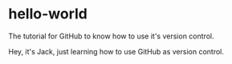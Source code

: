 # hello-world
The tutorial for GitHub to know how to use it's version control.

Hey, it's Jack, just learning how to use GitHub as version control.
